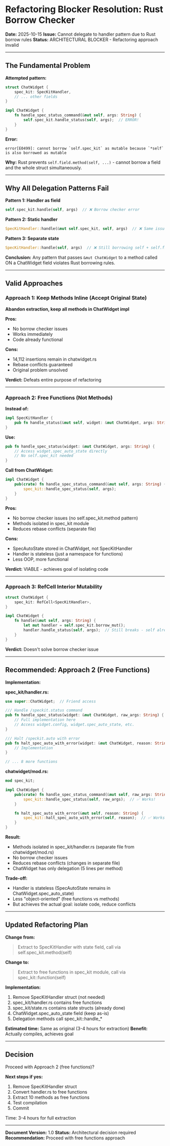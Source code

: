 # Refactoring Blocker Resolution: Rust Borrow Checker

**Date:** 2025-10-15
**Issue:** Cannot delegate to handler pattern due to Rust borrow rules
**Status:** ARCHITECTURAL BLOCKER - Refactoring approach invalid

---

## The Fundamental Problem

**Attempted pattern:**
```rust
struct ChatWidget {
    spec_kit: SpecKitHandler,
    // ... other fields
}

impl ChatWidget {
    fn handle_spec_status_command(&mut self, args: String) {
        self.spec_kit.handle_status(self, args);  // ERROR!
    }
}
```

**Error:**
```
error[E0499]: cannot borrow `self.spec_kit` as mutable because `*self` is also borrowed as mutable
```

**Why:** Rust prevents `self.field.method(self, ...)` - cannot borrow a field and the whole struct simultaneously.

---

## Why All Delegation Patterns Fail

**Pattern 1: Handler as field**
```rust
self.spec_kit.handle(self, args)  // ❌ Borrow checker error
```

**Pattern 2: Static handler**
```rust
SpecKitHandler::handle(&mut self.spec_kit, self, args)  // ❌ Same issue
```

**Pattern 3: Separate state**
```rust
SpecKitHandler::handle(self, args)  // ❌ Still borrowing self + self.field
```

**Conclusion:** Any pattern that passes `&mut ChatWidget` to a method called ON a ChatWidget field violates Rust borrowing rules.

---

## Valid Approaches

### Approach 1: Keep Methods Inline (Accept Original State)

**Abandon extraction, keep all methods in ChatWidget impl**

**Pros:**
- No borrow checker issues
- Works immediately
- Code already functional

**Cons:**
- 14,112 insertions remain in chatwidget.rs
- Rebase conflicts guaranteed
- Original problem unsolved

**Verdict:** Defeats entire purpose of refactoring

---

### Approach 2: Free Functions (Not Methods)

**Instead of:**
```rust
impl SpecKitHandler {
    pub fn handle_status(&mut self, widget: &mut ChatWidget, args: String) { ... }
}
```

**Use:**
```rust
pub fn handle_spec_status(widget: &mut ChatWidget, args: String) {
    // Access widget.spec_auto_state directly
    // No self.spec_kit needed
}
```

**Call from ChatWidget:**
```rust
impl ChatWidget {
    pub(crate) fn handle_spec_status_command(&mut self, args: String) {
        spec_kit::handle_spec_status(self, args);
    }
}
```

**Pros:**
- No borrow checker issues (no self.spec_kit.method pattern)
- Methods isolated in spec_kit module
- Reduces rebase conflicts (separate file)

**Cons:**
- SpecAutoState stored in ChatWidget, not SpecKitHandler
- Handler is stateless (just a namespace for functions)
- Less OOP, more functional

**Verdict:** VIABLE - achieves goal of isolating code

---

### Approach 3: RefCell Interior Mutability

```rust
struct ChatWidget {
    spec_kit: RefCell<SpecKitHandler>,
}

impl ChatWidget {
    fn handle(&mut self, args: String) {
        let mut handler = self.spec_kit.borrow_mut();
        handler.handle_status(self, args);  // Still breaks - self already borrowed
    }
}
```

**Verdict:** Doesn't solve borrow checker issue

---

## Recommended: Approach 2 (Free Functions)

**Implementation:**

**spec_kit/handler.rs:**
```rust
use super::ChatWidget;  // Friend access

/// Handle /speckit.status command
pub fn handle_spec_status(widget: &mut ChatWidget, raw_args: String) {
    // Full implementation here
    // Access widget.config, widget.spec_auto_state, etc.
}

/// Halt /speckit.auto with error
pub fn halt_spec_auto_with_error(widget: &mut ChatWidget, reason: String) {
    // Implementation
}

// ... 8 more functions
```

**chatwidget/mod.rs:**
```rust
mod spec_kit;

impl ChatWidget {
    pub(crate) fn handle_spec_status_command(&mut self, raw_args: String) {
        spec_kit::handle_spec_status(self, raw_args);  // ✅ Works!
    }

    fn halt_spec_auto_with_error(&mut self, reason: String) {
        spec_kit::halt_spec_auto_with_error(self, reason);  // ✅ Works!
    }
}
```

**Result:**
- Methods isolated in spec_kit/handler.rs (separate file from chatwidget/mod.rs)
- No borrow checker issues
- Reduces rebase conflicts (changes in separate file)
- ChatWidget has only delegation (5 lines per method)

**Trade-off:**
- Handler is stateless (SpecAutoState remains in ChatWidget.spec_auto_state)
- Less "object-oriented" (free functions vs methods)
- But achieves the actual goal: isolate code, reduce conflicts

---

## Updated Refactoring Plan

**Change from:**
> Extract to SpecKitHandler with state field, call via self.spec_kit.method(self)

**Change to:**
> Extract to free functions in spec_kit module, call via spec_kit::function(self)

**Implementation:**
1. Remove SpecKitHandler struct (not needed)
2. spec_kit/handler.rs contains free functions
3. spec_kit/state.rs contains state structs (already done)
4. ChatWidget.spec_auto_state field (keep as-is)
5. Delegation methods call spec_kit::handle_*

**Estimated time:** Same as original (3-4 hours for extraction)
**Benefit:** Actually compiles, achieves goal

---

## Decision

Proceed with Approach 2 (free functions)?

**Next steps if yes:**
1. Remove SpecKitHandler struct
2. Convert handler.rs to free functions
3. Extract 10 methods as free functions
4. Test compilation
5. Commit

Time: 3-4 hours for full extraction

---

**Document Version:** 1.0
**Status:** Architectural decision required
**Recommendation:** Proceed with free functions approach

